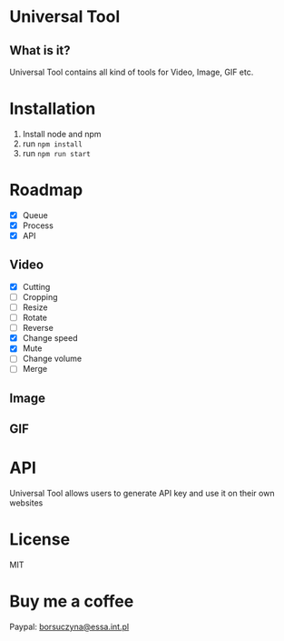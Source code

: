 # Universal Tool

## What is it?
Universal Tool contains all kind of tools for Video, Image, GIF etc.

# Installation
1. Install node and npm
2. run `npm install`
3. run `npm run start`

# Roadmap
- [x] Queue
- [x] Process
- [x] API
## Video
- [x] Cutting
- [ ] Cropping
- [ ] Resize
- [ ] Rotate
- [ ] Reverse
- [x] Change speed
- [x] Mute
- [ ] Change volume
- [ ] Merge
## Image
## GIF

# API
Universal Tool allows users to generate API key and use it on their own websites

# License
MIT

# Buy me a coffee
Paypal: borsuczyna@essa.int.pl
